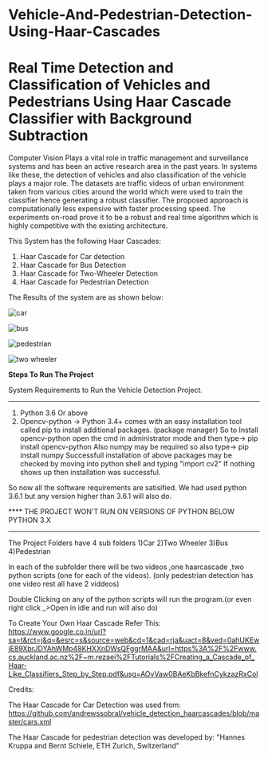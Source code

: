 # Vehicle-And-Pedestrian-Detection-Using-Haar-Cascades
<h1>Real Time Detection and Classification of Vehicles and Pedestrians Using Haar Cascade Classifier with Background Subtraction</h1>

Computer Vision Plays a vital role in traffic management and surveillance systems and has been an active research area in the past years. In systems like these, the detection of vehicles and also classification of the vehicle plays a major role. The datasets are traffic videos of urban environment taken from various cities around the world which were used to train the classifier hence generating a robust classifier. The proposed approach is computationally less expensive with faster processing speed. The experiments on-road prove it to be a robust and real time algorithm which is highly competitive with the existing architecture.

This System has the following Haar Cascades:
1) Haar Cascade for Car detection
2) Haar Cascade for Bus Detection
3) Haar Cascade for Two-Wheeler Detection
4) Haar Cascade for Pedestrian Detection



The Results of the system are as shown below:

![car](https://user-images.githubusercontent.com/19201530/34076958-a52a5908-e31b-11e7-8350-38e583a13374.PNG)


![bus](https://user-images.githubusercontent.com/19201530/34076957-a4e07644-e31b-11e7-8c89-f7b208d42782.PNG)


![pedestrian](https://user-images.githubusercontent.com/19201530/34076959-a5720d52-e31b-11e7-8842-e25c4a3b9553.PNG)

![two wheeler](https://user-images.githubusercontent.com/19201530/34076961-a5ba531e-e31b-11e7-97f9-063c5e282bfd.PNG)

<b>Steps To Run The Project</b>

System Requirements to Run the Vehicle Detection Project.
____________________________________________________________________________________________________________________
1) Python 3.6 Or above
2) Opencv-python -> Python 3.4+ comes with an easy installation tool called pip to install additional packages. (package manager) 
     So to Install opencv-python open the cmd in administrator mode and then type->    pip install opencv-python 
     Also numpy may be required so also type->    pip install numpy
Successfull installation of above packages may be checked by moving into python shell and typing "import cv2"
If nothing shows up then installation was successful.
	 
So now all the software requirements are satisified.
We had used python 3.6.1 but any version higher than 3.6.1 will also do.

**** THE PROJECT WON'T RUN ON VERSIONS OF PYTHON BELOW PYTHON 3.X     
_______________________________________________________________________________________________________________________________


The Project Folders have 4 sub folders
1)Car 
2)Two Wheeler
3)Bus
4)Pedestrian 

In each of the subfolder there will be two videos ,one haarcascade ,two python scripts (one for each of the videos).
(only pedestrian detection has one video rest all have 2 viddeos)	 

Double Clicking on any of the python scripts will run the program.(or even right click _>Open in idle and run will also do)


To Create Your Own Haar Cascade Refer This: https://www.google.co.in/url?sa=t&rct=j&q=&esrc=s&source=web&cd=1&cad=rja&uact=8&ved=0ahUKEwjE89XbrJDYAhWMp48KHXXnDWsQFggrMAA&url=https%3A%2F%2Fwww.cs.auckland.ac.nz%2F~m.rezaei%2FTutorials%2FCreating_a_Cascade_of_Haar-Like_Classifiers_Step_by_Step.pdf&usg=AOvVaw0BAeKbBkefnCykzazRxCol

Credits:

The Haar Cascade for Car Detection was used from: https://github.com/andrewssobral/vehicle_detection_haarcascades/blob/master/cars.xml

The Haar Cascade for pedestrian detection was developed by: "Hannes Kruppa and Bernt Schiele, ETH Zurich, Switzerland"


